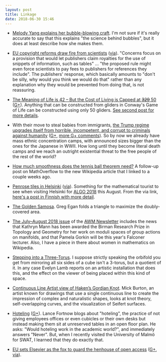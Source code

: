 ```yaml
---
layout: post
title: Linkage
date: 2018-06-30 15:46
---
```

* [Melody Yang explains her bubble-blowing craft](http://www.thisiscolossal.com/2018/06/bubbles-melody-yang/). I'm not sure if it's really accurate to say that this explains "the science behind bubbles", but it does at least describe how she makes them.

* [EU copyright reforms draw fire from scientists](https://www.nature.com/articles/d41586-018-03837-7) ([via](https://news.ycombinator.com/item?id=17315480)). "Concerns focus on a provision that would let publishers claim royalties for the use of snippets of information, such as tables" ... "the proposed rule might even force scientists to pay fees to publishers for references they include". The publishers' response, which basically amounts to "don't be silly, why would you think we would do that" rather than any explanation why they would be prevented from doing that, is not reassuring.

* [The Meaning of Life is 42 – But the Cost of Living is Capped at <s>329</s> 50](http://b3s23life.blogspot.com/2018/06/the-meaning-of-life-is-42-but-cost-of.html) ([G+](https://web.archive.org/web/20190210055831/https://plus.google.com/100003628603413742554/posts/jLdZzoqKQRM)). Anything that can be constructed from gliders in Conway's Game of Life can be constructed using only 50 gliders. [See second post for more details](http://b3s23life.blogspot.com/2018/06/fixed-cost-glider-construction-part-ii.html).

* With their move to steal babies from immigrants, [the Trump regime upgrades itself from horrible, incompetent, and corrupt to criminals against humanity](https://www.dailykos.com/stories/1772671) ([G+](https://web.archive.org/web/20190210055600/https://plus.google.com/100003628603413742554/posts/Z2F5mgmZsoa), [more G+ comments](https://www.ics.uci.edu/~eppstein/gplus/20180618-Z2F5mgmZsoa.html)). So by now we already have mass ethnic concentration camps, with announced sizes bigger than the ones for the Japanese in WWII. How long until they become literal death camps and we reach an outright existential threat to the free people of the rest of the world?

* [How much smoothness does the tennis ball theorem need?](https://mathoverflow.net/q/302034/440) A follow-up post on MathOverflow to the new Wikipedia article that I linked to a couple weeks ago.

* [Penrose tiles in Helsinki](http://www.neverendingbooks.org/penrose-tiles-in-helsinki) ([via](https://web.archive.org/web/20190210055408/https://plus.google.com/+JukkaSuomela/posts/bCYb9rJXupS)). Something for the mathematical tourist to see when visiting Helsinki for [ALGO 2018](http://algo2018.hiit.fi/) this August. From the via link, [here's a post in Finnish with more detail](http://simokivela.blogspot.com/2014/08/keskuskadun-penrose.html).

* [The Golden Samosa](https://web.archive.org/web/20190210055207/https://plus.google.com/113086553300459368002/posts/VHy3Tu1GvM6). Greg Egan folds a triangle to maximize the doubly-covered area.

* [The July–August 2018 issue](https://drive.google.com/open?id=1oVk94BCbEXB4Kur8dwNuGcKP7Q8sVYzG) of the [AWM Newsletter](https://sites.google.com/site/awmmath/awm/newsletter) includes the news that Kathryn Mann has been awarded the Birman Research Prize in Topology and Geometry for her work on moduli spaces of group actions on manifolds, and that Pamela Gorkin will be this year's Falconer lecturer. Also, I have a piece in there about women in mathematics on Wikipedia.

* [Stepping into a Three-Torus](https://blogs.scientificamerican.com/roots-of-unity/stepping-into-a-three-torus/). I suppose strictly speaking the orbifold you get from mirroring all six sides of a cube isn't a 3-torus, but a quotient of it. In any case Evelyn Lamb reports on an artistic installation that does this, and the effect on the viewer of being placed within this kind of space.

* [Continuous Line Artist view of Haken’s Gordian Knot](https://mickburton.co.uk/2018/05/09/continuous-line-artist-view-of-hakens-gordian-knot/). Mick Burton, an artist known for drawings that use a single continuous line to create the impression of complex and naturalistic shapes, looks at knot theory, self-overlapping curves, and the visualization of Seifert surfaces.

* [Hoteling](http://blog.computationalcomplexity.org/2018/06/hoteling.html) ([G+](https://web.archive.org/web/20190210055006/https://plus.google.com/100003628603413742554/posts/KuzPuKTX3M2)). Lance Fortnow blogs about "hoteling", the practice of not giving employees offices or even cubicles or their own desks but instead making them sit at unreserved tables in an open floor plan. He asks: "Would hoteling work in the academic world?", and immediately answers "Never". But, when I recently visited the University of Malmö for SWAT, I learned that they do exactly that.

* [EU sets Elsevier as the fox to guard the henhouse of open access](https://www.theguardian.com/science/political-science/2018/jun/29/elsevier-are-corrupting-open-science-in-europe) ([G+](https://web.archive.org/web/20190210054923/https://plus.google.com/100003628603413742554/posts/SUgmEBfivpb), [via](https://news.ycombinator.com/item?id=17429705)).